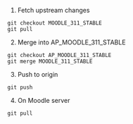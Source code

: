 1. Fetch upstream changes
```
git checkout MOODLE_311_STABLE
git pull
```

2. Merge into AP_MOODLE_311_STABLE
```
git checkout AP_MOODLE_311_STABLE 
git merge MOODLE_311_STABLE
```

3. Push to origin
```
git push
```

4. On Moodle server
```
git pull
```